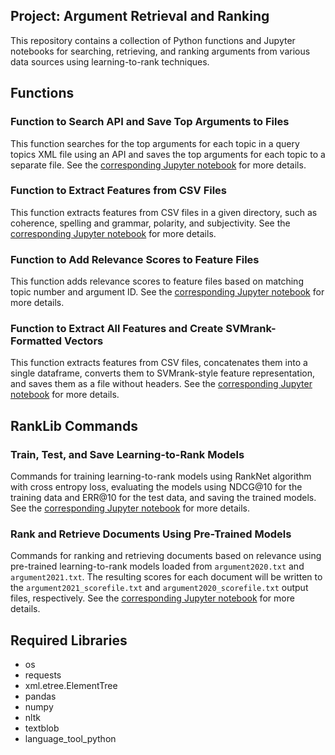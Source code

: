 ## Project: Argument Retrieval and Ranking

This repository contains a collection of Python functions and Jupyter notebooks for searching, retrieving, and ranking arguments from various data sources using learning-to-rank techniques.

## Functions

### Function to Search API and Save Top Arguments to Files

This function searches for the top arguments for each topic in a query topics XML file using an API and saves the top arguments for each topic to a separate file. See the [corresponding Jupyter notebook](Function_to_Search_API_and_Save_Top_Arguments_to_Files.ipynb) for more details.

### Function to Extract Features from CSV Files

This function extracts features from CSV files in a given directory, such as coherence, spelling and grammar, polarity, and subjectivity. See the [corresponding Jupyter notebook](Function_to_Extract_Features_from_CSV_Files.ipynb) for more details.

### Function to Add Relevance Scores to Feature Files

This function adds relevance scores to feature files based on matching topic number and argument ID. See the [corresponding Jupyter notebook](Function_to_Add_Relevance_Scores_to_Feature_Files.ipynb) for more details.

### Function to Extract All Features and Create SVMrank-Formatted Vectors

This function extracts features from CSV files, concatenates them into a single dataframe, converts them to SVMrank-style feature representation, and saves them as a file without headers. See the [corresponding Jupyter notebook](Function_to_Extract_All_Features_and_Create_SVMrank-Formatted_Vectors.ipynb) for more details.

## RankLib Commands

### Train, Test, and Save Learning-to-Rank Models

Commands for training learning-to-rank models using RankNet algorithm with cross entropy loss, evaluating the models using NDCG@10 for the training data and ERR@10 for the test data, and saving the trained models. See the [corresponding Jupyter notebook](Train_Test_Save_Learning_to_Rank_Models.ipynb) for more details.

### Rank and Retrieve Documents Using Pre-Trained Models

Commands for ranking and retrieving documents based on relevance using pre-trained learning-to-rank models loaded from `argument2020.txt` and `argument2021.txt`. The resulting scores for each document will be written to the `argument2021_scorefile.txt` and `argument2020_scorefile.txt` output files, respectively. See the [corresponding Jupyter notebook](Rank_and_Retrieve_Documents_Using_Pre-Trained_Models.ipynb) for more details.

## Required Libraries

- os
- requests
- xml.etree.ElementTree
- pandas
- numpy
- nltk
- textblob
- language_tool_python